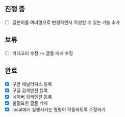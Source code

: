 ## 진행 중
- [ ] 글쓴이를 여러명으로 변경하면서 작성할 수 있는 기능 추가 

## 보류
- [ ] 카테고리 수정 -> 글들 배치 수정

## 완료
- [x] 구글 애널리틱스 등록
- [x] 구글 검색엔진 등록
- [x] 네이버 검색엔진 등록
- [x] 불필요한 글들 삭제
- [x] local에서 실행시키는 명령어 작동하도록 수정하기
